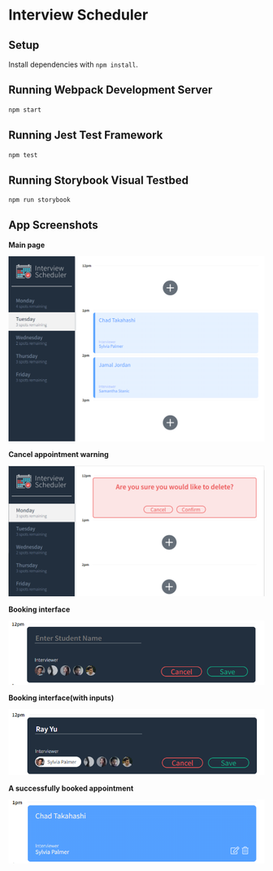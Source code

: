 # Interview Scheduler

## Setup

Install dependencies with `npm install`.

## Running Webpack Development Server

```sh
npm start
```

## Running Jest Test Framework

```sh
npm test
```

## Running Storybook Visual Testbed

```sh
npm run storybook
```
## App Screenshots
**Main page**

!["App main page"](https://github.com/RayuY/Scheduler/blob/master/doc/img/app_main_page.PNG)

**Cancel appointment warning**

!["Warning before cancelling appointment"](https://github.com/RayuY/Scheduler/blob/master/doc/img/delete_warning.PNG)

**Booking interface**

!["Booking appointment"](https://github.com/RayuY/Scheduler/blob/master/doc/img/book_appointment.PNG)

**Booking interface(with inputs)**

!["Book with inputs"](https://github.com/RayuY/Scheduler/blob/master/doc/img/booking_with_inputs.PNG)

**A successfully booked appointment**

!["Upon successful booking"](https://github.com/RayuY/Scheduler/blob/master/doc/img/appointment_booked.PNG)